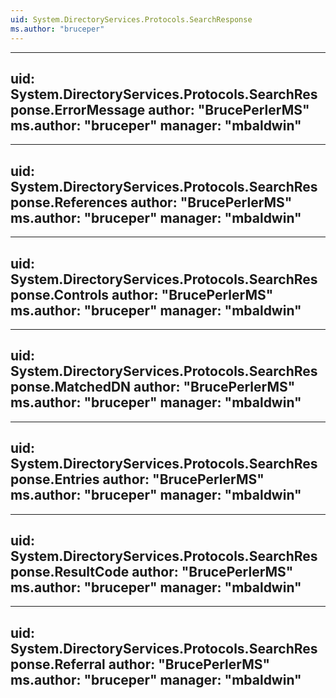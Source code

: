 ```yaml
---
uid: System.DirectoryServices.Protocols.SearchResponse
ms.author: "bruceper"
---
```


---
uid: System.DirectoryServices.Protocols.SearchResponse.ErrorMessage
author: "BrucePerlerMS"
ms.author: "bruceper"
manager: "mbaldwin"
---

---
uid: System.DirectoryServices.Protocols.SearchResponse.References
author: "BrucePerlerMS"
ms.author: "bruceper"
manager: "mbaldwin"
---

---
uid: System.DirectoryServices.Protocols.SearchResponse.Controls
author: "BrucePerlerMS"
ms.author: "bruceper"
manager: "mbaldwin"
---

---
uid: System.DirectoryServices.Protocols.SearchResponse.MatchedDN
author: "BrucePerlerMS"
ms.author: "bruceper"
manager: "mbaldwin"
---

---
uid: System.DirectoryServices.Protocols.SearchResponse.Entries
author: "BrucePerlerMS"
ms.author: "bruceper"
manager: "mbaldwin"
---

---
uid: System.DirectoryServices.Protocols.SearchResponse.ResultCode
author: "BrucePerlerMS"
ms.author: "bruceper"
manager: "mbaldwin"
---

---
uid: System.DirectoryServices.Protocols.SearchResponse.Referral
author: "BrucePerlerMS"
ms.author: "bruceper"
manager: "mbaldwin"
---
